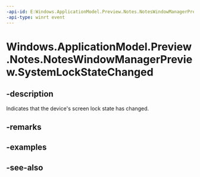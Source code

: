 ```yaml
---
-api-id: E:Windows.ApplicationModel.Preview.Notes.NotesWindowManagerPreview.SystemLockStateChanged
-api-type: winrt event
---
```


<!-- Event syntax
public event Windows.Foundation.TypedEventHandler SystemLockStateChanged<Windows.ApplicationModel.Preview.Notes.NotesWindowManagerPreview,  object>
-->

# Windows.ApplicationModel.Preview.Notes.NotesWindowManagerPreview.SystemLockStateChanged

## -description
Indicates that the device's screen lock state has changed.

## -remarks

## -examples

## -see-also

